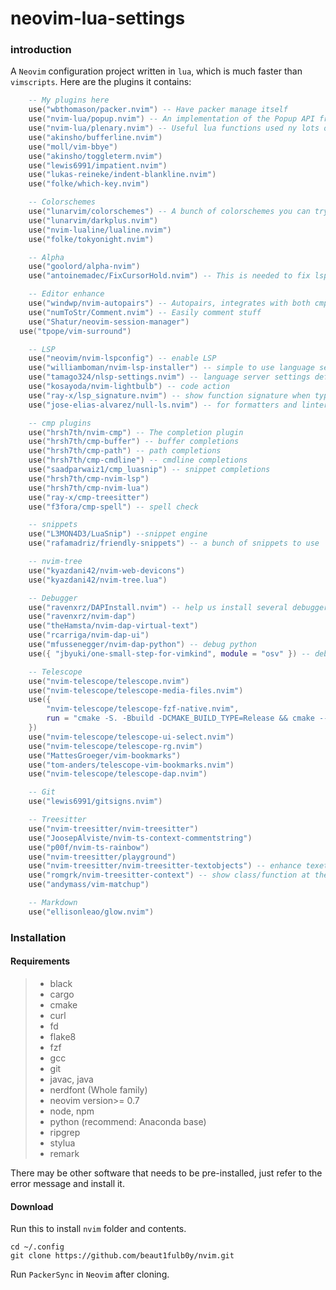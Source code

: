 # neovim-lua-settings

### introduction

A `Neovim` configuration project written in `lua`, which is much faster than `vimscripts`. Here are the plugins it contains:

```lua
	-- My plugins here
	use("wbthomason/packer.nvim") -- Have packer manage itself
	use("nvim-lua/popup.nvim") -- An implementation of the Popup API from vim in Neovim
	use("nvim-lua/plenary.nvim") -- Useful lua functions used ny lots of plugins
	use("akinsho/bufferline.nvim")
	use("moll/vim-bbye")
	use("akinsho/toggleterm.nvim")
	use("lewis6991/impatient.nvim")
	use("lukas-reineke/indent-blankline.nvim")
	use("folke/which-key.nvim")

	-- Colorschemes
	use("lunarvim/colorschemes") -- A bunch of colorschemes you can try out
	use("lunarvim/darkplus.nvim")
	use("nvim-lualine/lualine.nvim")
	use("folke/tokyonight.nvim")

	-- Alpha
	use("goolord/alpha-nvim")
	use("antoinemadec/FixCursorHold.nvim") -- This is needed to fix lsp doc highlight

	-- Editor enhance
	use("windwp/nvim-autopairs") -- Autopairs, integrates with both cmp and treesitter
	use("numToStr/Comment.nvim") -- Easily comment stuff
	use("Shatur/neovim-session-manager")
  use("tpope/vim-surround")

	-- LSP
	use("neovim/nvim-lspconfig") -- enable LSP
	use("williamboman/nvim-lsp-installer") -- simple to use language server installer
	use("tamago324/nlsp-settings.nvim") -- language server settings defined in json for
	use("kosayoda/nvim-lightbulb") -- code action
	use("ray-x/lsp_signature.nvim") -- show function signature when typing
	use("jose-elias-alvarez/null-ls.nvim") -- for formatters and linters

	-- cmp plugins
	use("hrsh7th/nvim-cmp") -- The completion plugin
	use("hrsh7th/cmp-buffer") -- buffer completions
	use("hrsh7th/cmp-path") -- path completions
	use("hrsh7th/cmp-cmdline") -- cmdline completions
	use("saadparwaiz1/cmp_luasnip") -- snippet completions
	use("hrsh7th/cmp-nvim-lsp")
	use("hrsh7th/cmp-nvim-lua")
	use("ray-x/cmp-treesitter")
	use("f3fora/cmp-spell") -- spell check

	-- snippets
	use("L3MON4D3/LuaSnip") --snippet engine
	use("rafamadriz/friendly-snippets") -- a bunch of snippets to use

	-- nvim-tree
	use("kyazdani42/nvim-web-devicons")
	use("kyazdani42/nvim-tree.lua")

	-- Debugger
	use("ravenxrz/DAPInstall.nvim") -- help us install several debuggers
	use("ravenxrz/nvim-dap")
	use("theHamsta/nvim-dap-virtual-text")
	use("rcarriga/nvim-dap-ui")
	use("mfussenegger/nvim-dap-python") -- debug python
	use({ "jbyuki/one-small-step-for-vimkind", module = "osv" }) -- debug any Lua code running in a Neovim instance

	-- Telescope
	use("nvim-telescope/telescope.nvim")
	use("nvim-telescope/telescope-media-files.nvim")
	use({
		"nvim-telescope/telescope-fzf-native.nvim",
		run = "cmake -S. -Bbuild -DCMAKE_BUILD_TYPE=Release && cmake --build build --config Release && cmake --install build --prefix build",
	})
	use("nvim-telescope/telescope-ui-select.nvim")
	use("nvim-telescope/telescope-rg.nvim")
	use("MattesGroeger/vim-bookmarks")
	use("tom-anders/telescope-vim-bookmarks.nvim")
	use("nvim-telescope/telescope-dap.nvim")

	-- Git
	use("lewis6991/gitsigns.nvim")

	-- Treesitter
	use("nvim-treesitter/nvim-treesitter")
	use("JoosepAlviste/nvim-ts-context-commentstring")
	use("p00f/nvim-ts-rainbow")
	use("nvim-treesitter/playground")
	use("nvim-treesitter/nvim-treesitter-textobjects") -- enhance texetobject selection
	use("romgrk/nvim-treesitter-context") -- show class/function at the top
	use("andymass/vim-matchup")

	-- Markdown
	use("ellisonleao/glow.nvim")

```

### Installation

#### Requirements

>   -   black
>   -   cargo
>   -   cmake
>   -   curl
>   -   fd
>   -   flake8
>   -   fzf
>   -   gcc
>   -   git
>   -   javac, java
>   -   nerdfont (Whole family)
>   -   neovim version>= 0.7
>   -   node, npm
>   -   python (recommend: Anaconda base)
>   -   ripgrep
>   -   stylua
>   -   remark

There may be other software that needs to be pre-installed, just refer to the error message and install it.

#### Download

Run this to install `nvim` folder and contents.

```:wbash
cd ~/.config
git clone https://github.com/beaut1fulb0y/nvim.git
```

Run `PackerSync` in `Neovim` after cloning.
